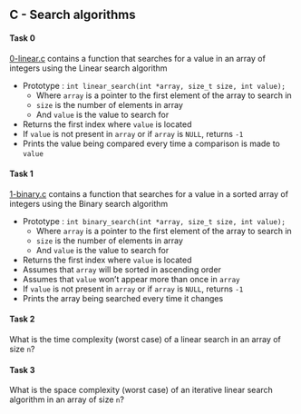 ## C - Search algorithms

#### Task 0
[0-linear.c](0-linear.c) contains a function that searches for a value in an array of integers using the Linear search algorithm
- Prototype : `int linear_search(int *array, size_t size, int value);`
	- Where `array` is a pointer to the first element of the array to search in
	- `size` is the number of elements in array
	- And `value` is the value to search for
- Returns the first index where `value` is located
- If `value` is not present in `array` or if `array` is `NULL`, returns `-1`
- Prints the value being compared every time a comparison is made to `value`

#### Task 1
[1-binary.c](1-binary.c) contains a function that searches for a value in a sorted array of integers using the Binary search algorithm
- Prototype : `int binary_search(int *array, size_t size, int value);`
	- Where `array` is a pointer to the first element of the array to search in
	- `size` is the number of elements in array
	- And `value` is the value to search for
- Returns the first index where `value` is located
- Assumes that `array` will be sorted in ascending order
- Assumes that `value` won’t appear more than once in `array`
- If `value` is not present in `array` or if `array` is `NULL`, returns `-1`
- Prints the array being searched every time it changes

#### Task 2
What is the time complexity (worst case) of a linear search in an array of size `n`?

#### Task 3
What is the space complexity (worst case) of an iterative linear search algorithm in an array of size `n`?
